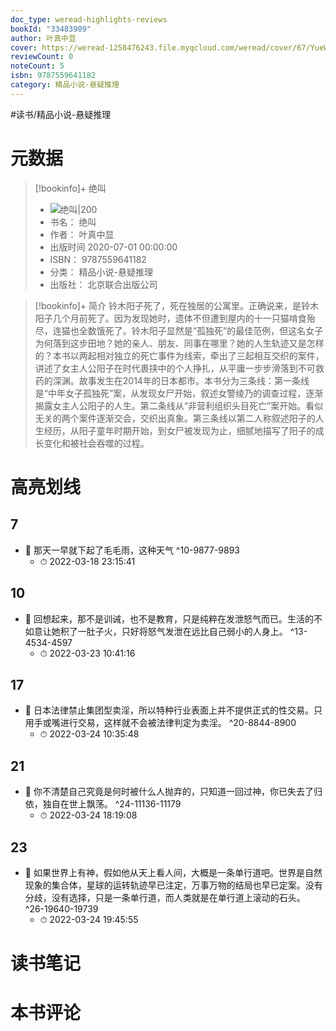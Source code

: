 ```yaml
---
doc_type: weread-highlights-reviews
bookId: "33483909"
author: 叶真中显
cover: https://weread-1258476243.file.myqcloud.com/weread/cover/67/YueWen_33483909/t7_YueWen_33483909.jpg
reviewCount: 0
noteCount: 5
isbn: 9787559641182
category: 精品小说-悬疑推理
---
```


#读书/精品小说-悬疑推理

# 元数据
> [!bookinfo]+ 绝叫
> - ![ 绝叫|200](https://weread-1258476243.file.myqcloud.com/weread/cover/67/YueWen_33483909/t7_YueWen_33483909.jpg)
> - 书名： 绝叫
> - 作者： 叶真中显
> - 出版时间 2020-07-01 00:00:00
> - ISBN： 9787559641182
> - 分类： 精品小说-悬疑推理
> - 出版社： 北京联合出版公司

> [!bookinfo]+ 简介
> 铃木阳子死了，死在独居的公寓里。正确说来，是铃木阳子几个月前死了。因为发现她时，遗体不但遭到屋内的十一只猫啃食殆尽，连猫也全数饿死了。铃木阳子显然是“孤独死”的最佳范例，但这名女子为何落到这步田地？她的亲人、朋友、同事在哪里？她的人生轨迹又是怎样的？本书以两起相对独立的死亡事件为线索，牵出了三起相互交织的案件，讲述了女主人公阳子在时代裹挟中的个人挣扎，从平庸一步步滑落到不可救药的深渊。故事发生在2014年的日本都市。本书分为三条线：第一条线是“中年女子孤独死”案，从发现女尸开始，叙述女警绫乃的调查过程，逐渐揭露女主人公阳子的人生。第二条线从“非营利组织头目死亡”案开始。看似无关的两个案件逐渐交会，交织出真象。第三条线以第二人称叙述阳子的人生经历，从阳子童年时期开始，到女尸被发现为止，细腻地描写了阳子的成长变化和被社会吞噬的过程。
# 高亮划线

## 7


- 📌 那天一早就下起了毛毛雨，这种天气 ^10-9877-9893
    - ⏱ 2022-03-18 23:15:41 
## 10


- 📌 回想起来，那不是训诫，也不是教育，只是纯粹在发泄怒气而已。生活的不如意让她积了一肚子火，只好将怒气发泄在远比自己弱小的人身上。 ^13-4534-4597
    - ⏱ 2022-03-23 10:41:16 
## 17


- 📌 日本法律禁止集团型卖淫，所以特种行业表面上并不提供正式的性交易。只用手或嘴进行交易，这样就不会被法律判定为卖淫。 ^20-8844-8900
    - ⏱ 2022-03-24 10:35:48 
## 21


- 📌 你不清楚自己究竟是何时被什么人抛弃的，只知道一回过神，你已失去了归依，独自在世上飘荡。 ^24-11136-11179
    - ⏱ 2022-03-24 18:19:08 
## 23


- 📌 如果世界上有神，假如他从天上看人间，大概是一条单行道吧。世界是自然现象的集合体，星球的运转轨迹早已注定，万事万物的结局也早已定案。没有分歧，没有选择，只是一条单行道，而人类就是在单行道上滚动的石头。 ^26-19640-19739
    - ⏱ 2022-03-24 19:45:55 
# 读书笔记

# 本书评论
